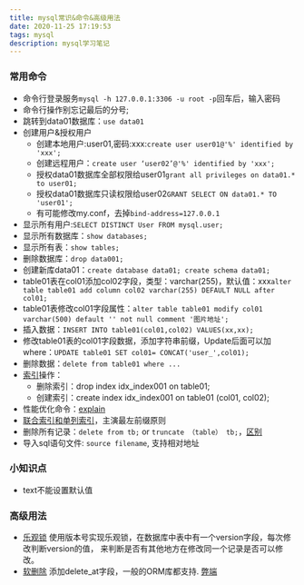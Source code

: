 ```yaml
---
title: mysql常识&命令&高级用法
date: 2020-11-25 17:19:53
tags: mysql
description: mysql学习笔记
---
```


### 常用命令
- 命令行登录服务`mysql -h 127.0.0.1:3306 -u root -p`回车后，输入密码
- 命令行操作别忘记最后的分号;
- 跳转到data01数据库：`use data01`
- 创建用户&授权用户
    - 创建本地用户:user01,密码:xxx:`create user user01@'%' identified by 'xxx';`
    - 创建远程用户：`create user ‘user02’@'%' identified by 'xxx';`
    - 授权data01数据库全部权限给user01`grant all privileges on data01.* to user01;`
    - 授权data01数据库只读权限给user02`GRANT SELECT ON data01.* TO 'user01';`
    - 有可能修改my.conf，去掉`bind-address=127.0.0.1`
- 显示所有用户:`SELECT DISTINCT User FROM mysql.user;`
- 显示所有数据库：`show databases;`
- 显示所有表：`show tables;`
- 删除数据库：`drop data001;`
- 创建新库data01：`create database data01; create schema data01;`
- table01表在col01添加col02字段，类型：varchar(255)，默认值：xxx`alter table table01 add column col02 varchar(255) DEFAULT NULL after col01;`
- table01表修改col01字段属性：`alter table table01 modify col01 varchar(500) default '' not null comment '图片地址';`
- 插入数据：`INSERT INTO table01(col01,col02) VALUES(xx,xx);`
- 修改table01表的col01字段数据，添加字符串前缀，Update后面可以加where：`UPDATE table01 SET col01= CONCAT('user_',col01);`
- 删除数据：`delete from table01 where ...`
- [索引]()操作：
    - 删除索引：drop index idx_index001 on table01;
    - 创建索引：create index idx_index001 on table01 (col01, col02);
- 性能优化命令：[explain](https://segmentfault.com/a/1190000008131735)
- [联合索引和单列索引](https://blog.csdn.net/Abysscarry/article/details/80792876)，主演最左前缀原则
- 删除所有记录：`delete from tb;` or `truncate （table） tb;`，[区别](https://www.cnblogs.com/fcc-123/p/10672604.html)
- 导入sql语句文件: `source filename`, 支持相对地址

### 小知识点
- text不能设置默认值

### 高级用法
- [乐观锁](https://www.cnblogs.com/laoyeye/p/8097684.html) 使用版本号实现乐观锁，在数据库中表中有一个version字段，每次修改判断version的值，
来判断是否有其他地方在修改同一个记录是否可以修改。
- [软删除](https://www.jianshu.com/p/889365078e24) 添加delete_at字段，一般的ORM库都支持. [弊端](https://ruby-china.org/topics/34540)